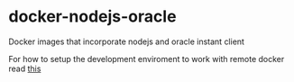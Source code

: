 # docker-nodejs-oracle
Docker images that incorporate nodejs and oracle instant client 

For how to setup the development enviroment to work with remote docker read [this](https://levelup.gitconnected.com/develop-docker-remotely-from-your-mac-like-a-pro-69dcf75219e)
